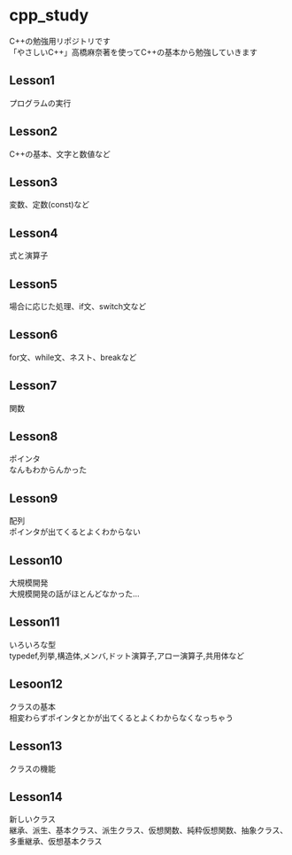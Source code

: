 # cpp_study
C++の勉強用リポジトリです  
「やさしいC++」高橋麻奈著を使ってC++の基本から勉強していきます  
## Lesson1  
プログラムの実行
## Lesson2  
C++の基本、文字と数値など  
## Lesson3  
変数、定数(const)など  
## Lesson4  
式と演算子  
## Lesson5  
場合に応じた処理、if文、switch文など  
## Lesson6  
for文、while文、ネスト、breakなど  
## Lesson7  
関数  
## Lesson8  
ポインタ  
なんもわからんかった  
## Lesson9  
配列  
ポインタが出てくるとよくわからない
## Lesson10  
大規模開発  
大規模開発の話がほとんどなかった…  
## Lesson11  
いろいろな型  
typedef,列挙,構造体,メンバ,ドット演算子,アロー演算子,共用体など  
## Lesoon12  
クラスの基本  
相変わらずポインタとかが出てくるとよくわからなくなっちゃう  
## Lesson13  
クラスの機能  
## Lesson14  
新しいクラス  
継承、派生、基本クラス、派生クラス、仮想関数、純粋仮想関数、抽象クラス、多重継承、仮想基本クラス  
